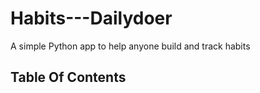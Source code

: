 # Habits---Dailydoer
A simple Python app to help anyone build and track habits

## Table Of Contents
